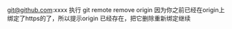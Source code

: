 git@github.com:xxxx 
执行 git remote remove origin
因为你之前已经在origin上绑定了https的了，所以提示origin 已经存在，把它删除重新绑定继续
